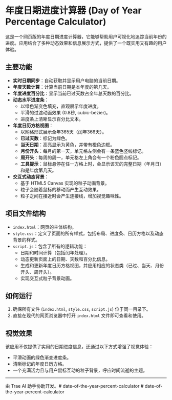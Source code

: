 # 年度日期进度计算器 (Day of Year Percentage Calculator)

这是一个网页版的年度日期进度计算器，它能够帮助用户可视化地追踪当前年份的进度。应用结合了多种动态效果和信息展示方式，提供了一个既实用又有趣的用户体验。

## 主要功能

*   **实时日期同步**：自动获取并显示用户电脑的当前日期。
*   **年度天数计算**：计算当前日期是本年度的第几天。
*   **年度进度百分比**：显示当前已过天数占全年总天数的百分比。
*   **动态水平进度条**：
    *   以绿色渐变色填充，直观展示年度进度。
    *   平滑的过渡动画效果 (0.8秒, cubic-bezier)。
    *   进度条上清晰显示百分比文本。
*   **年度日历方格视图**：
    *   以网格形式展示全年365天（闰年366天）。
    *   **已过天数**：标记为绿色。
    *   **当天日期**：高亮显示为黄色，并带有橙色边框。
    *   **月份开头**：每月的第一天，单元格左侧会有一条蓝色竖线标记。
    *   **周开头**：每周的周一，单元格左上角会有一个粉色圆点标记。
    *   **工具提示**：鼠标悬停在任一方格上时，会显示该天的完整日期（年月日）和是年度第几天。
*   **交互式动态背景**：
    *   基于 HTML5 Canvas 实现的粒子动画背景。
    *   粒子会随着鼠标的移动而产生互动效果。
    *   粒子之间在接近时会产生连接线，增加视觉趣味性。

## 项目文件结构

*   `index.html`：网页的主体结构。
*   `style.css`：定义了页面的所有样式，包括布局、进度条、日历方格以及动态背景的样式。
*   `script.js`：包含了所有的逻辑功能：
    *   日期和时间计算（包括闰年处理）。
    *   动态更新页面上的日期、天数和百分比信息。
    *   生成和更新年度日历方格视图，并应用相应的状态类（已过、当天、月份开头、周开头）。
    *   实现交互式粒子背景动画。

## 如何运行

1.  确保所有文件 (`index.html`, `style.css`, `script.js`) 位于同一目录下。
2.  直接在现代的网页浏览器中打开 `index.html` 文件即可查看和使用。

## 视觉效果

该应用不仅提供了实用的日期进度信息，还通过以下方式增强了视觉体验：
*   平滑动画的绿色渐变进度条。
*   清晰标记的年度日历方格。
*   一个充满活力且与用户鼠标互动的粒子背景，呼应时间流逝的主题。

---

由 Trae AI 助手协助开发。#   d a t e - o f - t h e - y e a r - p e r c e n t - c a l c u l a t o r  
 #   d a t e - o f - t h e - y e a r - p e r c e n t - c a l c u l a t o r  
 